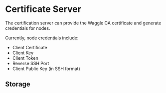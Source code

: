<!--
waggle_topic=/beehive/services
-->

# Certificate Server

The certification server can provide the Waggle CA certificate and generate
credentials for nodes.

Currently, node credentials include:

* Client Certificate
* Client Key
* Client Token
* Reverse SSH Port
* Client Public Key (in SSH format)

## Storage
